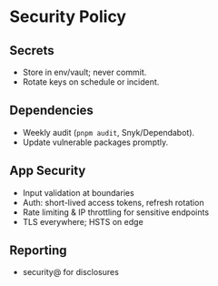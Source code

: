 # Security Policy

## Secrets
- Store in env/vault; never commit.
- Rotate keys on schedule or incident.

## Dependencies
- Weekly audit (`pnpm audit`, Snyk/Dependabot).
- Update vulnerable packages promptly.

## App Security
- Input validation at boundaries
- Auth: short-lived access tokens, refresh rotation
- Rate limiting & IP throttling for sensitive endpoints
- TLS everywhere; HSTS on edge

## Reporting
- security@<yourdomain> for disclosures